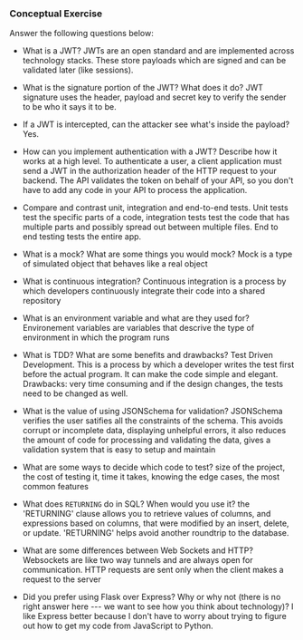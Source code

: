 ### Conceptual Exercise

Answer the following questions below:

- What is a JWT?
JWTs are an open standard and are implemented across technology stacks. These store payloads which are signed and can be validated later (like sessions).

- What is the signature portion of the JWT?  What does it do?
JWT signature uses the header, payload and secret key to verify the sender to be who it says it to be.

- If a JWT is intercepted, can the attacker see what's inside the payload?
Yes.

- How can you implement authentication with a JWT?  Describe how it works at a high level.
To authenticate a user, a client application must send a JWT in the authorization header of the HTTP request to your backend. The API validates the token on behalf of your API, so you don't have to add any code in your API to process the application.

- Compare and contrast unit, integration and end-to-end tests.
Unit tests test the specific parts of a code, integration tests test the code that has multiple parts and possibly spread out between multiple files. End to end testing tests the entire app.

- What is a mock? What are some things you would mock?
Mock is a type of simulated object that behaves like a real object

- What is continuous integration?
Continuous integration is a process by which developers continuously integrate their code into a shared repository

- What is an environment variable and what are they used for?
Environement variables are variables that descrive the type of environment in which the program runs

- What is TDD? What are some benefits and drawbacks?
Test Driven Development. This is a process by which a developer writes the test first before the actual program. It can make the code simple and elegant. Drawbacks: very time consuming and if the design changes, the tests need to be changed as well.

- What is the value of using JSONSchema for validation?
JSONSchema verifies the user satifies all the constraints of the schema. This avoids corrupt or incomplete data, displaying unhelpful errors, it also reduces the amount of code for processing and validating the data, gives a validation system that is easy to setup and maintain

- What are some ways to decide which code to test?
size of the project, the cost of testing it, time it takes, knowing the edge cases, the most common features

- What does `RETURNING` do in SQL? When would you use it?
the 'RETURNING' clause allows you to retrieve values of columns, and expressions based on columns, that were modified by an insert, delete, or update. 'RETURNING' helps avoid another roundtrip to the database.

- What are some differences between Web Sockets and HTTP?
Websockets are like two way tunnels and are always open for communication. HTTP requests are sent only when the client makes a request to the server

- Did you prefer using Flask over Express? Why or why not (there is no right
  answer here --- we want to see how you think about technology)?
  I like Express better because I don't have to worry about trying to figure out how to get my code from JavaScript to Python.
